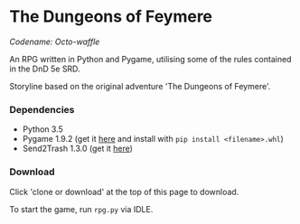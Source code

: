 # The Dungeons of Feymere

*Codename: Octo-waffle*

An RPG written in Python and Pygame, utilising some of the rules contained in the DnD 5e SRD.

Storyline based on the original adventure 'The Dungeons of Feymere'.

### Dependencies

 - Python 3.5
 - Pygame 1.9.2 (get it [here](http://www.lfd.uci.edu/~gohlke/pythonlibs/#pygame) and install with  `pip install <filename>.whl`)
 - Send2Trash 1.3.0 (get it [here](https://github.com/hsoft/send2trash))

### Download

Click 'clone or download' at the top of this page to download.

To start the game, run `rpg.py` via IDLE.

